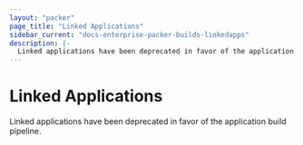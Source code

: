 ```yaml
---
layout: "packer"
page_title: "Linked Applications"
sidebar_current: "docs-enterprise-packer-builds-linkedapps"
description: |-
  Linked applications have been deprecated in favor of the application build pipeline. 
---
```


# Linked Applications

<div class="alert-info">Linked applications have been deprecated in favor of the application build pipeline.</div>
